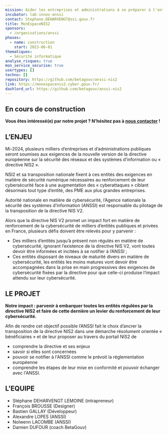 ```yaml
---
mission: Aider les entreprises et administrations à se préparer à l'entrée en vigueur de la directive NIS2 et à s'approprier sa mise en oeuvre en lien avec l'ANSSI
incubator: lab-innov-anssi
contact: Stephane.DEHARVENGT@ssi.gouv.fr
title: MonEspaceNIS2
sponsors:
  - /organisations/anssi
phases:
  - name: construction
    start: 2023-06-01
thematiques:
  - Sécurité informatique
analyse_risques: true
mon_service_securise: true
usertypes: []
techno: []
repository: https://github.com/betagouv/anssi-nis2
link: https://monespacenis2.cyber.gouv.fr/
dashlord_url: https://github.com/betagouv/anssi-nis2
---
```

## En cours de construction

**Vous êtes intéressé(e) par notre projet ?
N’hésitez pas à [nous contacter](mailto:Stephane.DEHARVENGT@ssi.gouv.fr) !**

## L’ENJEU

Mi-2024, plusieurs milliers d’entreprises et d’administrations publiques seront soumises aux exigences
de la nouvelle version de la directive européenne sur la sécurité des réseaux et des systèmes d’information ou « directive NIS2 ».

NSI2 et sa transposition nationale fixent à ces entités des exigences en matière de sécurité numérique
nécessaires au renforcement de leur cybersécurité face à une augmentation des « cyberattaques » ciblant
désormais tout type d’entité, des PME aux plus grandes entreprises.

Autorité nationale en matière de cybersécurité, l’Agence nationale la sécurité des systèmes d’information (ANSSI)
est responsable du pilotage de la transposition de la directive NIS V2.

Alors que la directive NIS V2 promet un impact fort en matière de renforcement de la cybersécurité
de milliers d’entités publiques et privées en France, plusieurs défis doivent être relevés pour y parvenir :
-	Des milliers d’entités jusqu’à présent non régulés en matière de cybersécurité, ignorant l’existence de la
directive NIS V2, vont toutes devoir être informées et incitées à se notifier à l’ANSSI ;
-	Ces entités disposant de niveaux de maturité divers en matière de cybersécurité, les entités les moins
matures vont devoir être accompagnées dans la prise en main progressives des exigences de cybersécurité
fixées par la directive pour que celle-ci produise l’impact attendu sur leur cybersécurité.

## LE PROJET

<b>Notre impact : parvenir à embarquer toutes les entités régulées par la directive NIS2 et faire de cette dernière un levier du renforcement de leur cybersécurité.</b>

Afin de rendre cet objectif possible l’ANSSI fait le choix d’ancrer la transposition de la directive NIS2 dans une démarche résolument orientée « bénéficiaires » et de leur proposer au travers du portail NIS2 de
- comprendre la directive et ses enjeux
- savoir si elles sont concernées
- pouvoir se notifier à l'ANSSI comme le prévoit la réglementation européenne
- comprendre les étapes de leur mise en conformité et pouvoir échanger avec l'ANSSI.

## L'EQUIPE

- Stéphane DEHARVENGT LEMOINE (intrapreneur)
- François BROUSSE (Designer)
- Bastien GALLAY (Développeur)
- Alexandre LOPES (ANSSI)
- Nolwenn LACOMBE (ANSSI)
- Damien DUFOUR (coach BetaGouv)